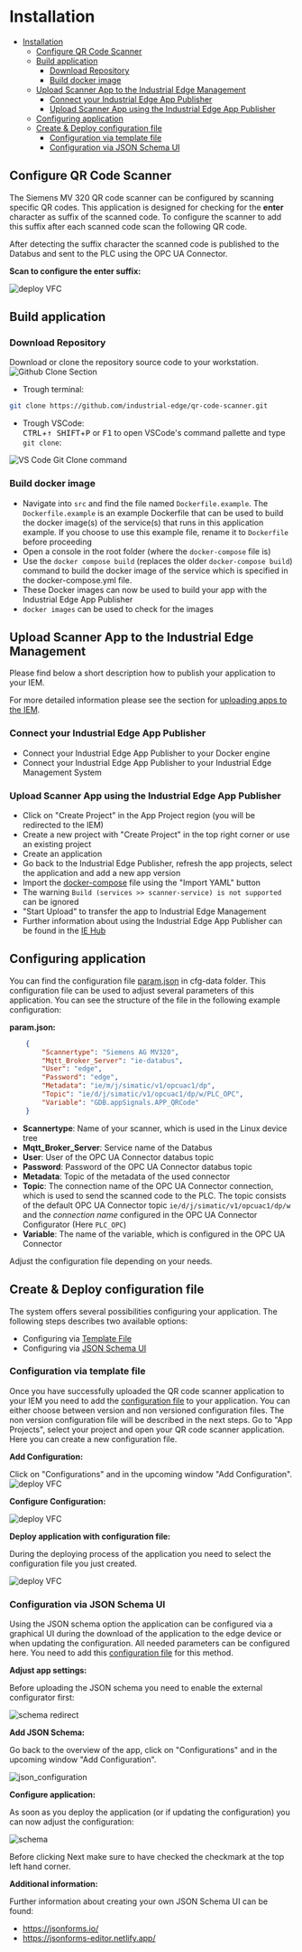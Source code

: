 # Installation

- [Installation](#installation)
  - [Configure QR Code Scanner](#configure-qr-code-scanner)
  - [Build application](#build-application)
    - [Download Repository](#download-repository)
    - [Build docker image](#build-docker-image)
  - [Upload Scanner App to the Industrial Edge Management](#upload-scanner-app-to-the-industrial-edge-management)
    - [Connect your Industrial Edge App Publisher](#connect-your-industrial-edge-app-publisher)
    - [Upload Scanner App using the Industrial Edge App Publisher](#upload-scanner-app-using-the-industrial-edge-app-publisher)
  - [Configuring application](#configuring-application)
  - [Create \& Deploy configuration file](#create--deploy-configuration-file)
    - [Configuration via template file](#configuration-via-template-file)
    - [Configuration via JSON Schema UI](#configuration-via-json-schema-ui)
  
## Configure QR Code Scanner

The Siemens MV 320 QR code scanner can be configured by scanning specific QR codes. This application is designed for checking for the **enter** character as suffix of the scanned code. To configure the scanner to add this suffix after each scanned code scan the following QR code. 

After detecting the suffix character the scanned code is published to the Databus and sent to the PLC using the OPC UA Connector.

**Scan to configure the enter suffix:**

![deploy VFC](graphics/suffix.png)

## Build application

### Download Repository

Download or clone the repository source code to your workstation.  
![Github Clone Section](graphics/clonerepo.png)


* Trough terminal:
```bash
git clone https://github.com/industrial-edge/qr-code-scanner.git
```

* Trough VSCode:  
<kbd>CTRL</kbd>+<kbd>&uarr; SHIFT</kbd>+<kbd>P</kbd> or <kbd>F1</kbd> to open VSCode's command pallette and type `git clone`:

![VS Code Git Clone command](graphics/git.png)

### Build docker image

- Navigate into `src` and find the file named `Dockerfile.example`. The `Dockerfile.example` is an example Dockerfile that can be used to build the docker image(s) of the service(s) that runs in this application example. If you choose to use this example file, rename it to `Dockerfile` before proceeding
- Open a console in the root folder (where the `docker-compose` file is)
- Use the `docker compose build` (replaces the older `docker-compose build`) command to build the docker image of the service which is specified in the docker-compose.yml file.
- These Docker images can now be used to build your app with the Industrial Edge App Publisher
- `docker images` can be used to check for the images

## Upload Scanner App to the Industrial Edge Management

Please find below a short description how to publish your application to your IEM.

For more detailed information please see the section for [uploading apps to the IEM](https://github.com/industrial-edge/upload-app-to-iem).

### Connect your Industrial Edge App Publisher

- Connect your Industrial Edge App Publisher to your Docker engine
- Connect your Industrial Edge App Publisher to your Industrial Edge Management System

### Upload Scanner App using the Industrial Edge App Publisher

- Click on "Create Project" in the App Project region (you will be redirected to the IEM)
- Create a new project with "Create Project" in the top right corner or use an existing project
- Create an application
- Go back to the Industrial Edge Publisher, refresh the app projects, select the application and add a new app version
- Import the [docker-compose](../docker-compose.yml) file using the "Import YAML" button
- The warning `Build (services >> scanner-service) is not supported` can be ignored
- "Start Upload" to transfer the app to Industrial Edge Management
- Further information about using the Industrial Edge App Publisher can be found in the [IE Hub](https://iehub.eu1.edge.siemens.cloud/documents/appPublisher/en/start.html)

## Configuring application

You can find the configuration file [param.json](../cfg-data/param.json) in cfg-data folder. This configuration file can be used to adjust several parameters of this application. You can see the structure of the file in the following example configuration:

**param.json:**

```json
    {
        "Scannertype": "Siemens AG MV320", 
        "Mqtt_Broker_Server": "ie-databus",
        "User": "edge",
        "Password": "edge",
        "Metadata": "ie/m/j/simatic/v1/opcuac1/dp",
        "Topic": "ie/d/j/simatic/v1/opcuac1/dp/w/PLC_OPC",
        "Variable": "GDB.appSignals.APP_QRCode"
    }
```

- **Scannertype**: Name of your scanner, which is used in the Linux device tree
- **Mqtt_Broker_Server**: Service name of the Databus
- **User**: User of the  OPC UA Connector databus topic
- **Password**: Password of the  OPC UA Connector databus topic
- **Metadata**: Topic of the metadata of the used connector
- **Topic**: The connection name of the OPC UA Connector connection, which is used to send the scanned code to the PLC. The topic consists of the default OPC UA Connector topic `ie/d/j/simatic/v1/opcuac1/dp/w` and the *connection name* configured in the OPC UA Connector Configurator (Here `PLC_OPC`)
- **Variable**: The name of the variable, which is configured in the OPC UA Connector

Adjust the configuration file depending on your needs.

## Create & Deploy configuration file

The system offers several possibilities configuring your application. The following steps describes two available options:

- Configuring via [Template File](#configuration-via-template-file)
- Configuring via [JSON Schema UI](#configuration-via-json-schema-ui)

### Configuration via template file

Once you have successfully uploaded the QR code scanner application to your IEM you need to add the [configuration file](../cfg-data/param.json) to your application. You can either choose between version and non versioned configuration files. The non version configuration file will be described in the next steps.
Go to "App Projects", select your project and open your QR code scanner application. Here you can create a new configuration file.

**Add Configuration:**

Click on "Configurations" and in the upcoming window "Add Configuration".
![deploy VFC](./graphics/add_config_file.png)

**Configure Configuration:**

![deploy VFC](./graphics/configure_config.png)

**Deploy application with configuration file:**

During the deploying process of the application you need to select the configuration file you just created.

![deploy VFC](./graphics/deploy_config.png)

### Configuration via JSON Schema UI
Using the JSON schema option the application can be configured via a graphical UI during the download of the application to the edge device or when updating the configuration. All needed parameters can be configured here. You need to add this [configuration file](../cfg-data/json_schema/param.json) for this method.

**Adjust app settings:**

Before uploading the JSON schema you need to enable the external configurator first:

![schema redirect](./graphics/json_schema_configuration_prerequisite.png)

**Add JSON Schema:**

Go back to the overview of the app, click on "Configurations" and in the upcoming window "Add Configuration".

![json_configuration](./graphics/json_schema_configuration.png)

**Configure application:** 

As soon as you deploy the application (or if updating the configuration) you can now adjust the configuration:

![schema](./graphics/json_schema_ui.png)

Before clicking Next make sure to have checked the checkmark at the top left hand corner.

**Additional information:**

Further information about creating your own JSON Schema UI can be found:

- https://jsonforms.io/
- https://jsonforms-editor.netlify.app/